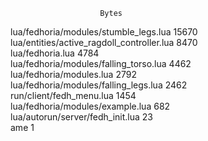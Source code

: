 						Bytes
lua/fedhoria/modules/stumble_legs.lua		15670<br> 
lua/entities/active_ragdoll_controller.lua	8470<br> 
lua/fedhoria.lua				4784<br> 
lua/fedhoria/modules/falling_torso.lua		4462<br> 
lua/fedhoria/modules.lua			2792<br> 
lua/fedhoria/modules/falling_legs.lua		2462<br> 
run/client/fedh_menu.lua			1454<br> 
lua/fedhoria/modules/example.lua		682<br> 
lua/autorun/server/fedh_init.lua		23<br> 
ame						1

